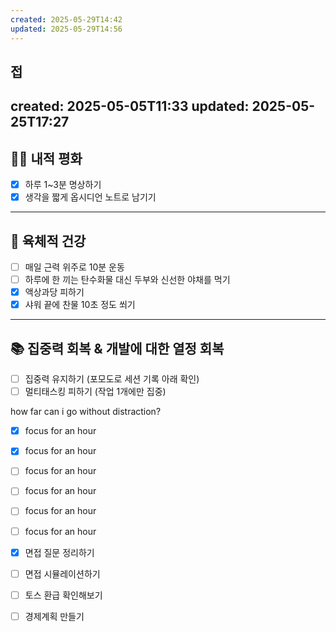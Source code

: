 ```yaml
---
created: 2025-05-29T14:42
updated: 2025-05-29T14:56
---
```

접
---
created: 2025-05-05T11:33
updated: 2025-05-25T17:27
---
## 🧘‍♂️ 내적 평화

- [x] 하루 1~3분 명상하기  
- [x] 생각을 짧게 옵시디언 노트로 남기기  

---

## 💪 육체적 건강

- [ ] 매일 근력 위주로 10분 운동  
- [ ] 하루에 한 끼는 탄수화물 대신 두부와 신선한 야채를 먹기  
- [x] 액상과당 피하기  
- [x] 샤워 끝에 찬물 10초 정도 쐬기  

---

## 📚 집중력 회복 & 개발에 대한 열정 회복

- [ ] 집중력 유지하기 (포모도로 세션 기록 아래 확인)  
- [ ] 멀티태스킹 피하기 (작업 1개에만 집중)  

how far can i go without distraction?


- [x] focus for an hour
- [x] focus for an hour
- [ ] focus for an hour
- [ ] focus for an hour
- [ ] focus for an hour
- [ ] focus for an hour


- [x] 면접 질문 정리하기
- [ ] 면접 시뮬레이션하기
- [ ] 토스 환급 확인해보기
- [ ] 경제계획 만들기